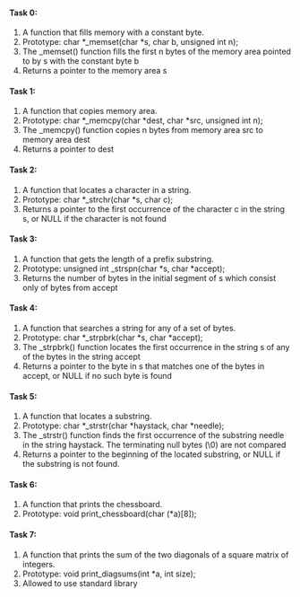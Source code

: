 <h4>Task 0:</h4>
<ol>
<li>A function that fills memory with a constant byte.</li>
<li>Prototype: char *_memset(char *s, char b, unsigned int n);</li>
<li>The _memset() function fills the first n bytes of the memory area pointed to by s with the constant byte b</li>
<li>Returns a pointer to the memory area s</li>
</ol>
<h4>Task 1:</h4>
<ol>
<li>A function that copies memory area.</li>
<li>Prototype: char *_memcpy(char *dest, char *src, unsigned int n);</li>
<li>The _memcpy() function copies n bytes from memory area src to memory area dest</li>
<li>Returns a pointer to dest</li>
</ol>
<h4>Task 2:</h4>
<ol>
<li>A function that locates a character in a string.</li>
<li>Prototype: char *_strchr(char *s, char c);</li>
<li>Returns a pointer to the first occurrence of the character c in the string s, or NULL if the character is not found</li>
</ol>
<h4>Task 3:</h4>
<ol>
<li>A function that gets the length of a prefix substring.</li>
<li>Prototype: unsigned int _strspn(char *s, char *accept);</li>
<li>Returns the number of bytes in the initial segment of s which consist only of bytes from accept</li>
</ol>
<h4>Task 4:</h4>
<ol>
<li>A function that searches a string for any of a set of bytes.</li>
<li>Prototype: char *_strpbrk(char *s, char *accept);</li>
<li>The _strpbrk() function locates the first occurrence in the string s of any of the bytes in the string accept</li>
<li>Returns a pointer to the byte in s that matches one of the bytes in accept, or NULL if no such byte is found</li>
</ol>
<h4>Task 5:</h4>
<ol>
<li>A function that locates a substring.</li>
<li>Prototype: char *_strstr(char *haystack, char *needle);</li>
<li>The _strstr() function finds the first occurrence of the substring needle in the string haystack. The terminating null bytes (\0) are not compared</li>
<li>Returns a pointer to the beginning of the located substring, or NULL if the substring is not found.</li>
</ol>
<h4>Task 6:</h4>
<ol>
<li>A function that prints the chessboard.</li>
<li>Prototype: void print_chessboard(char (*a)[8]);</li>
</ol>
<h4>Task 7:</h4>
<ol>
<li>A function that prints the sum of the two diagonals of a square matrix of integers.</li>
<li>Prototype: void print_diagsums(int *a, int size);</li>
<li>Allowed to use standard library</li>
</ol>
